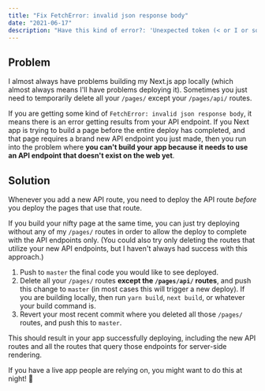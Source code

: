 ```yaml
---
title: "Fix FetchError: invalid json response body"
date: "2021-06-17"
description: "Have this kind of error?: 'Unexpected token (< or I or something) in JSON at position 0'. Here's a fix."
---
```


## Problem

I almost always have problems building my Next.js app locally (which almost always means I'll have problems deploying it). Sometimes you just need to temporarily delete all your `/pages/` except your `/pages/api/` routes.

If you are getting some kind of `FetchError: invalid json response body`, it means there is an error getting results from your API endpoint. If you Next app is trying to build a page before the entire deploy has completed, and that page requires a brand new API endpoint you just made, then you run into the problem where **you can't build your app because it needs to use an API endpoint that doesn't exist on the web yet**.

## Solution

Whenever you add a new API route, you need to deploy the API route *before* you deploy the pages that use that route.

If you build your nifty page at the same time, you can just try deploying without any of my `/pages/` routes in order to allow the deploy to complete with the API endpoints only. (You could also try only deleting the routes that utilize your new API endpoints, but I haven't always had success with this approach.)

1. Push to `master` the final code you would like to see deployed.
2. Delete all your `/pages/` routes **except the `/pages/api/` routes**, and push this change to `master` (in most cases this will trigger a new deploy). If you are building locally, then run `yarn build`, `next build`, or whatever your build command is.
3. Revert your most recent commit where you deleted all those `/pages/` routes, and push this to `master`.

This should result in your app successfully deploying, including the new API routes and all the routes that query those endpoints for server-side rendering.

If you have a live app people are relying on, you might want to do this at night! 🌙
